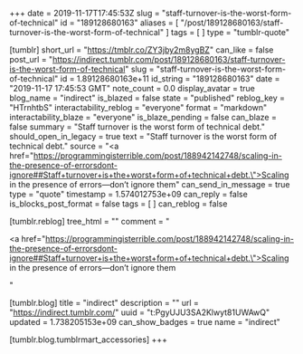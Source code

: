 +++
date = 2019-11-17T17:45:53Z
slug = "staff-turnover-is-the-worst-form-of-technical"
id = "189128680163"
aliases = [ "/post/189128680163/staff-turnover-is-the-worst-form-of-technical" ]
tags = [ ]
type = "tumblr-quote"

[tumblr]
short_url = "https://tmblr.co/ZY3jby2m8ygBZ"
can_like = false
post_url = "https://indirect.tumblr.com/post/189128680163/staff-turnover-is-the-worst-form-of-technical"
slug = "staff-turnover-is-the-worst-form-of-technical"
id = 1.89128680163e+11
id_string = "189128680163"
date = "2019-11-17 17:45:53 GMT"
note_count = 0.0
display_avatar = true
blog_name = "indirect"
is_blazed = false
state = "published"
reblog_key = "HTrnhtbS"
interactability_reblog = "everyone"
format = "markdown"
interactability_blaze = "everyone"
is_blaze_pending = false
can_blaze = false
summary = "Staff turnover is the worst form of technical debt."
should_open_in_legacy = true
text = "Staff turnover is the worst form of technical debt."
source = "<a href=\"https://programmingisterrible.com/post/188942142748/scaling-in-the-presence-of-errorsdont-ignore##Staff+turnover+is+the+worst+form+of+technical+debt.\">Scaling in the presence of errors—don’t ignore them</a>"
can_send_in_message = true
type = "quote"
timestamp = 1.574012753e+09
can_reply = false
is_blocks_post_format = false
tags = [ ]
can_reblog = false

[tumblr.reblog]
tree_html = ""
comment = "<p><a href=\"https://programmingisterrible.com/post/188942142748/scaling-in-the-presence-of-errorsdont-ignore##Staff+turnover+is+the+worst+form+of+technical+debt.\">Scaling in the presence of errors—don’t ignore them</a></p>"

[tumblr.blog]
title = "indirect"
description = ""
url = "https://indirect.tumblr.com/"
uuid = "t:PgyUJU3SA2Klwyt81UWAwQ"
updated = 1.738205153e+09
can_show_badges = true
name = "indirect"

[tumblr.blog.tumblrmart_accessories]
+++
